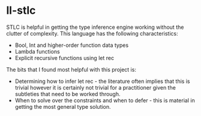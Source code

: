 # ll-stlc

STLC is helpful in getting the type inference engine working without the clutter of complexity. This language has the following characteristics:

- Bool, Int and higher-order function data types
- Lambda functions
- Explicit recursive functions using let rec

The bits that I found most helpful with this project is:

- Determining how to infer let rec - the literature often implies that this is trivial however it is certainly not trivial for a practitioner given the subtleties that need to be worked through.
- When to solve over the constraints and when to defer - this is material in getting the most general type solution.

